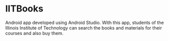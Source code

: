 IITBooks
========

Android app developed using Android Studio. With this app, students of the Illinois Institute of Technology can search the books and materials for their courses and also buy them.
